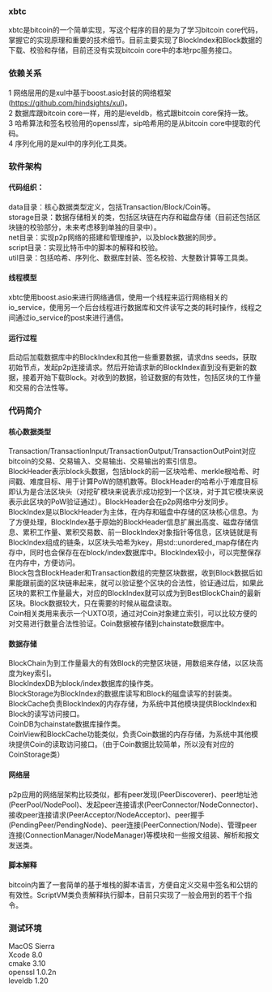 ### xbtc
xbtc是bitcoin的一个简单实现，写这个程序的目的是为了学习bitcoin core代码，掌握它的实现原理和重要的技术细节。目前主要实现了BlockIndex和Block数据的下载、校验和存储，目前还没有实现bitcoin core中的本地rpc服务接口。
### 依赖关系
1 网络层用的是xul中基于boost.asio封装的网络框架(https://github.com/hindsights/xul)。<br>
2 数据库跟bitcoin core一样，用的是leveldb，格式跟bitcoin core保持一致。<br>
3 哈希算法和签名校验用的openssl库，sip哈希用的是从bitcoin core中提取的代码。<br>
4 序列化用的是xul中的序列化工具类。<br>
### 软件架构
#### 代码组织：
data目录：核心数据类型定义，包括Transaction/Block/Coin等。<br>
storage目录：数据存储相关的类，包括区块链在内存和磁盘存储（目前还包括区块链的校验部分，未来考虑移到单独的目录中）。<br>
net目录：实现p2p网络的搭建和管理维护，以及block数据的同步。<br>
script目录：实现比特币中的脚本的解释和校验。<br>
util目录：包括哈希、序列化、数据库封装、签名校验、大整数计算等工具类。<br>
#### 线程模型
xbtc使用boost.asio来进行网络通信，使用一个线程来运行网络相关的io_service，使用另一个后台线程进行数据库和文件读写之类的耗时操作，线程之间通过io_service的post来进行通信。<br>
#### 运行过程
启动后加载数据库中的BlockIndex和其他一些重要数据，请求dns seeds，获取初始节点，发起p2p连接请求。然后开始请求新的BlockIndex直到没有更新的数据，接着开始下载Block。对收到的数据，验证数据的有效性，包括区块的工作量和交易的合法性等。<br>
### 代码简介
#### 核心数据类型
Transaction/TransactionInput/TransactionOutput/TransactionOutPoint对应bitcoin的交易、交易输入、交易输出、交易输出的索引信息。<br>
BlockHeader表示block头数据，包括block的前一区块哈希、merkle根哈希、时间戳、难度目标、用于计算PoW的随机数等。BlockHeader的哈希小于难度目标即认为是合法区块头（对挖矿模块来说表示成功挖到一个区块，对于其它模块来说表示此区块的PoW验证通过）。BlockHeader会在p2p网络中分发同步。<br>
BlockIndex是以BlockHeader为主体，在内存和磁盘中存储的区块核心信息。为了方便处理，BlockIndex基于原始的BlockHeader信息扩展出高度、磁盘存储信息、累积工作量、累积交易数、前一BlockIndex对象指针等信息，区块链就是有BlockIndex组成的链条，以区块头哈希为key，用std::unordered_map存储在内存中，同时也会保存在在block/index数据库中。BlockIndex较小，可以完整保存在内存中，方便访问。<br>
Block包含BlockHeader和Transaction数组的完整区块数据，收到Block数据后如果能跟前面的区块链串起来，就可以验证整个区块的合法性，验证通过后，如果此区块的累积工作量最大，对应的BlockIndex就可以成为到BestBlockChain的最新区块。Block数据较大，只在需要的时候从磁盘读取。<br>
Coin相关类用来表示一个UXTO项，通过对Coin对象建立索引，可以比较方便的对交易进行数量合法性验证。Coin数据被存储到chainstate数据库中。<br>
#### 数据存储
BlockChain为到工作量最大的有效Block的完整区块链，用数组来存储，以区块高度为key索引。<br>
BlockIndexDB为block/index数据库的操作类。<br>
BlockStorage为BlockIndex的数据库读写和Block的磁盘读写的封装类。<br>
BlockCache负责BlockIndex的内存存储，为系统中其他模块提供BlockIndex和Block的读写访问接口。<br>
CoinDB为chainstate数据库操作类。<br>
CoinView和BlockCache功能类似，负责Coin数据的内存存储，为系统中其他模块提供Coin的读取访问接口。（由于Coin数据比较简单，所以没有对应的CoinStorage类）<br>
#### 网络层
p2p应用的网络层架构比较类似，都有peer发现(PeerDiscoverer)、peer地址池(PeerPool/NodePool)、发起peer连接请求(PeerConnector/NodeConnector)、接收peer连接请求(PeerAcceptor/NodeAcceptor)、peer握手(PendingPeer/PendingNode)、peer连接(PeerConnection/Node)、管理peer连接(ConnectionManager/NodeManager)等模块和一些报文组装、解析和报文发送类。<br>
#### 脚本解释
bitcoin内置了一套简单的基于堆栈的脚本语言，方便自定义交易中签名和公钥的有效性。ScriptVM类负责解释执行脚本，目前只实现了一般会用到的若干个指令。<br>
### 测试环境
MacOS Sierra<br>
Xcode 8.0<br>
cmake 3.10<br>
openssl 1.0.2n<br>
leveldb 1.20<br>
